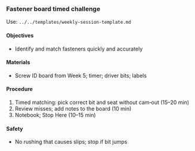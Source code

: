 ### Fastener board timed challenge

Use: `../../templates/weekly-session-template.md`

#### Objectives
- Identify and match fasteners quickly and accurately

#### Materials
- Screw ID board from Week 5; timer; driver bits; labels

#### Procedure
1) Timed matching: pick correct bit and seat without cam‑out (15–20 min)
2) Review misses; add notes to the board (10 min)
3) Notebook; Stop Here (10–15 min)

#### Safety
- No rushing that causes slips; stop if bit jumps
